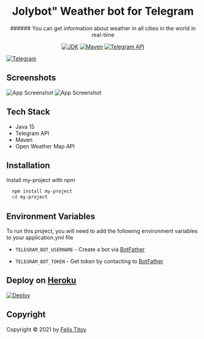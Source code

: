 
<h1 align="center">Jolybot" Weather bot for Telegram </h1>
<div align="center">
###### You can get information about weather in all cities in the world in real-time

[![JDK](https://img.shields.io/badge/JDK-15-orange)](https://www.oracle.com/java/technologies/javase/15-relnote-issues.html)
[![Maven](https://img.shields.io/badge/Maven-4.0.0-9cf)](https://www.apache.org)
[![Telegram API](https://img.shields.io/badge/telegrambots-5.0.0-blue)](https://core.telegram.org/bots/api)

</div>

[![Telegram](https://img.shields.io/badge/Telegram%20Bot-1.0.0-0088cc)](https://t.me/WeatherAryanBot)





  
## Screenshots

![App Screenshot](https://github.com/filtitov2001/WeatherBot/blob/main/assets/first.png)
![App Screenshot](https://github.com/filtitov2001/WeatherBot/blob/main/assets/second.png)

  
## Tech Stack

* Java 15
* Telegram API
* Maven
* Open Weather Map API


  
## Installation

Install my-project with npm

```bash
  npm install my-project
  cd my-project
```
    
## Environment Variables

To run this project, you will need to add the following environment variables to your application.yml file


- `TELEGRAM_BOT_USERNAME` - Create a bot via [BotFather](https://t.me/botfather)

- `TELEGRAM_BOT_TOKEN` - Get token by contacting  to [BotFather](https://t.me/botfather)

## Deploy on [Heroku](https://heroku.com)

[![Deploy](https://www.herokucdn.com/deploy/button.svg)](https://heroku.com/deploy)


## Copyright

Copyright © 2021 by [Felix Titov](https://github.com/filtitov2001)
